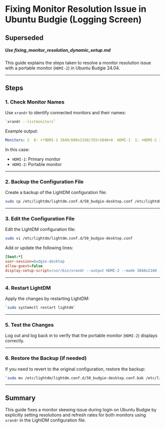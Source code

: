 # Fixing Monitor Resolution Issue in Ubuntu Budgie (Logging Screen)
## Superseded 
##### Use fixing_monitor_resolution_dynamic_setup.md

This guide explains the steps taken to resolve a monitor resolution issue with a portable monitor (`HDMI-2`) in Ubuntu Budgie 24.04.

---

## Steps

### 1. **Check Monitor Names**

Use `xrandr` to identify connected monitors and their names:

```bash
`xrandr --listmonitors`
```

Example output:

```yaml
Monitors: 2  0: +*HDMI-1 3840/609x2160/355+3840+0  HDMI-1  1: +HDMI-2 3840/597x2160/336+0+0  HDMI-2
```

In this case:

- `HDMI-1`: Primary monitor
- `HDMI-2`: Portable monitor

---

### 2. **Backup the Configuration File**

Create a backup of the LightDM configuration file:

```bash
sudo cp /etc/lightdm/lightdm.conf.d/50_budgie-desktop.conf /etc/lightdm/lightdm.conf.d/50_budgie-desktop.conf.bak
```
---

### 3. **Edit the Configuration File**

Edit the LightDM configuration file:

```bash
sudo vi /etc/lightdm/lightdm.conf.d/50_budgie-desktop.conf
```

Add or update the following lines:

```ini
[Seat:*]
user-session=budgie-desktop
allow-guest=false
display-setup-script=/usr/bin/xrandr --output HDMI-2 --mode 3840x2160 --rate 60 --output HDMI-1 --mode 3840x2160 --rate 60
```
---

### 4. **Restart LightDM**

Apply the changes by restarting LightDM:

```bash
`sudo systemctl restart lightdm`
```

---

### 5. **Test the Changes**

Log out and log back in to verify that the portable monitor (`HDMI-2`) displays correctly.

---

### 6. **Restore the Backup (if needed)**

If you need to revert to the original configuration, restore the backup:

```bash
`sudo mv /etc/lightdm/lightdm.conf.d/50_budgie-desktop.conf.bak /etc/lightdm/lightdm.conf.d/50_budgie-desktop.conf sudo systemctl restart lightdm`
```
---

## Summary

This guide fixes a monitor skewing issue during login on Ubuntu Budgie by explicitly setting resolutions and refresh rates for both monitors using `xrandr` in the LightDM configuration file.